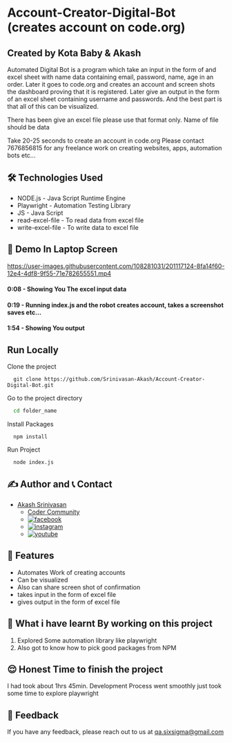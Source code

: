 # Account-Creator-Digital-Bot (creates account on code.org)
## Created by Kota Baby & Akash

Automated Digital Bot is a program which take an input in the form of and excel sheet with name data containing email, password, name, age in an order. Later it goes to code.org and creates an account and screen shots the dashboard proving that it is registered. Later give an output in the form of an excel sheet containing username and passwords. And the best part is that all of this can be visualized.

There has been give an excel file please use that format only.
Name of file should be data

Take 20-25 seconds to create an account in code.org
Please contact 7676856815 for any freelance work on creating websites, apps, automation bots etc...

## 🛠 Technologies Used
  - NODE.js - Java Script Runtime Engine
  - Playwright - Automation Testing Library
  - JS - Java Script
  - read-excel-file - To read data from excel file
  - write-excel-file - To write data to excel file

## 🚩 Demo In Laptop Screen

https://user-images.githubusercontent.com/108281031/201117124-8fa14f60-12e4-4df8-9f55-71e782655551.mp4

#### 0:08 - Showing You The excel input data
#### 0:19 - Running index.js and the robot creates account, takes a screenshot saves etc...
#### 1:54 - Showing You output

## Run Locally

Clone the project

```git
  git clone https://github.com/Srinivasan-Akash/Account-Creator-Digital-Bot.git
```

Go to the project directory

```bash
  cd folder_name
```

Install Packages

```npm
  npm install
```

Run Project

```npm
  node index.js
```
## ✍️ Author and 📞 Contact
- [Akash Srinivasan](https://www.github.com/octokatherine)
    - [Coder Community](https://web.codercommunity.io/user/62d568cb998d86c8883a2766?tab=posts)
    - [![facebook](https://img.shields.io/badge/Facebook-0A66C2?style=for-the-badge&logo=facebook&logoColor=white)](https://www.facebook.com/profile.php?id=100083429257499)
    - [![instagram](https://img.shields.io/badge/Instagram-0A66C2?style=for-the-badge&logo=instagram&logoColor=white)](https://www.instagram.com/akash_prashanthi/)
    - [![youtube](https://img.shields.io/badge/YouTube-ff0000?style=for-the-badge&logo=youtube&logoColor=white)](https://www.youtube.com/channel/UCAv1QdzDgV6MjA60CRtfkIg)

## 📝 Features

- Automates Work of creating accounts
- Can be visualized
- Also can share screen shot of confirmation
- takes input in the form of excel file
- gives output in the form of excel file


## 🤔 What i have learnt By working on this project
1. Explored Some automation library like playwright 
2. Also got to know how to pick good packages from NPM

## 😌 Honest Time to finish the project

I had took about 1hrs 45min. Development Process went smoothly just took some time to explore playwright

## 👀 Feedback
If you have any feedback, please reach out to us at qa.sixsigma@gmail.com
